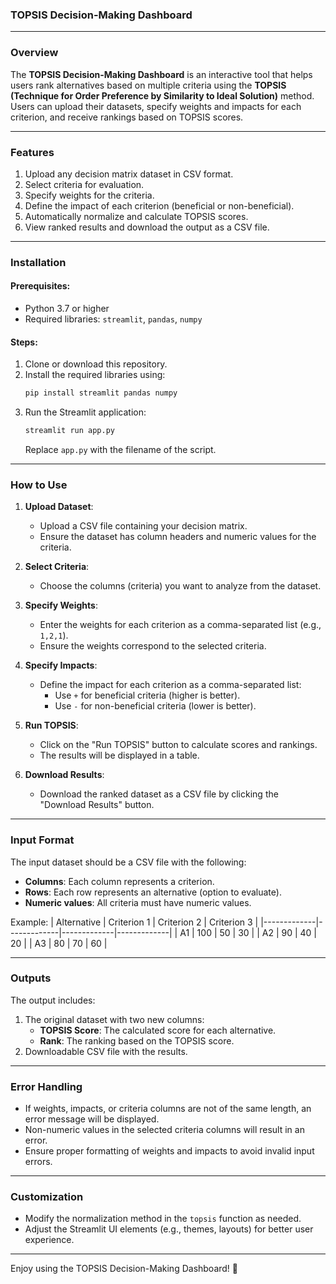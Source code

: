 ### **TOPSIS Decision-Making Dashboard**
---

### **Overview**
The **TOPSIS Decision-Making Dashboard** is an interactive tool that helps users rank alternatives based on multiple criteria using the **TOPSIS (Technique for Order Preference by Similarity to Ideal Solution)** method. Users can upload their datasets, specify weights and impacts for each criterion, and receive rankings based on TOPSIS scores.

---

### **Features**
1. Upload any decision matrix dataset in CSV format.
2. Select criteria for evaluation.
3. Specify weights for the criteria.
4. Define the impact of each criterion (beneficial or non-beneficial).
5. Automatically normalize and calculate TOPSIS scores.
6. View ranked results and download the output as a CSV file.

---

### **Installation**

#### Prerequisites:
- Python 3.7 or higher
- Required libraries: `streamlit`, `pandas`, `numpy`

#### Steps:
1. Clone or download this repository.
2. Install the required libraries using:
   ```bash
   pip install streamlit pandas numpy
   ```
3. Run the Streamlit application:
   ```bash
   streamlit run app.py
   ```
   Replace `app.py` with the filename of the script.

---

### **How to Use**
1. **Upload Dataset**:
   - Upload a CSV file containing your decision matrix.
   - Ensure the dataset has column headers and numeric values for the criteria.

2. **Select Criteria**:
   - Choose the columns (criteria) you want to analyze from the dataset.

3. **Specify Weights**:
   - Enter the weights for each criterion as a comma-separated list (e.g., `1,2,1`).
   - Ensure the weights correspond to the selected criteria.

4. **Specify Impacts**:
   - Define the impact for each criterion as a comma-separated list:
     - Use `+` for beneficial criteria (higher is better).
     - Use `-` for non-beneficial criteria (lower is better).

5. **Run TOPSIS**:
   - Click on the "Run TOPSIS" button to calculate scores and rankings.
   - The results will be displayed in a table.

6. **Download Results**:
   - Download the ranked dataset as a CSV file by clicking the "Download Results" button.

---

### **Input Format**
The input dataset should be a CSV file with the following:
- **Columns**: Each column represents a criterion.
- **Rows**: Each row represents an alternative (option to evaluate).
- **Numeric values**: All criteria must have numeric values.

Example:
| Alternative | Criterion 1 | Criterion 2 | Criterion 3 |
|-------------|-------------|-------------|-------------|
| A1          | 100         | 50          | 30          |
| A2          | 90          | 40          | 20          |
| A3          | 80          | 70          | 60          |

---

### **Outputs**
The output includes:
1. The original dataset with two new columns:
   - **TOPSIS Score**: The calculated score for each alternative.
   - **Rank**: The ranking based on the TOPSIS score.
2. Downloadable CSV file with the results.

---

### **Error Handling**
- If weights, impacts, or criteria columns are not of the same length, an error message will be displayed.
- Non-numeric values in the selected criteria columns will result in an error.
- Ensure proper formatting of weights and impacts to avoid invalid input errors.

---

### **Customization**
- Modify the normalization method in the `topsis` function as needed.
- Adjust the Streamlit UI elements (e.g., themes, layouts) for better user experience.

---
Enjoy using the TOPSIS Decision-Making Dashboard! 🚀
